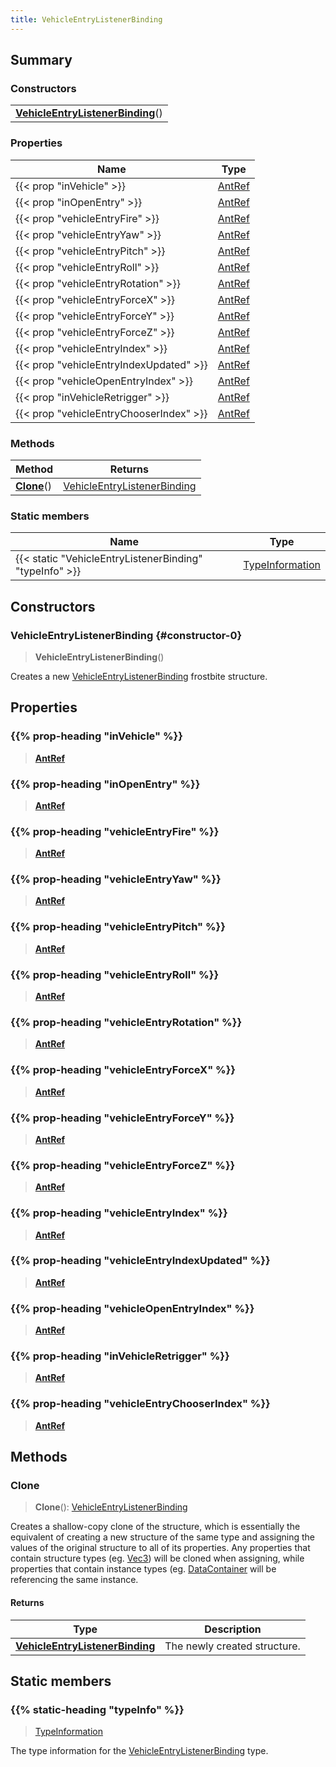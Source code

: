 ```yaml
---
title: VehicleEntryListenerBinding
---
```



## Summary
### Constructors
| |
| ----------- |
| **[VehicleEntryListenerBinding](#constructor-0)**() |

### Properties
| Name | Type |
| ---- | ---- |
| {{< prop "inVehicle" >}} | [AntRef](/vext/ref/fb/antref) |
| {{< prop "inOpenEntry" >}} | [AntRef](/vext/ref/fb/antref) |
| {{< prop "vehicleEntryFire" >}} | [AntRef](/vext/ref/fb/antref) |
| {{< prop "vehicleEntryYaw" >}} | [AntRef](/vext/ref/fb/antref) |
| {{< prop "vehicleEntryPitch" >}} | [AntRef](/vext/ref/fb/antref) |
| {{< prop "vehicleEntryRoll" >}} | [AntRef](/vext/ref/fb/antref) |
| {{< prop "vehicleEntryRotation" >}} | [AntRef](/vext/ref/fb/antref) |
| {{< prop "vehicleEntryForceX" >}} | [AntRef](/vext/ref/fb/antref) |
| {{< prop "vehicleEntryForceY" >}} | [AntRef](/vext/ref/fb/antref) |
| {{< prop "vehicleEntryForceZ" >}} | [AntRef](/vext/ref/fb/antref) |
| {{< prop "vehicleEntryIndex" >}} | [AntRef](/vext/ref/fb/antref) |
| {{< prop "vehicleEntryIndexUpdated" >}} | [AntRef](/vext/ref/fb/antref) |
| {{< prop "vehicleOpenEntryIndex" >}} | [AntRef](/vext/ref/fb/antref) |
| {{< prop "inVehicleRetrigger" >}} | [AntRef](/vext/ref/fb/antref) |
| {{< prop "vehicleEntryChooserIndex" >}} | [AntRef](/vext/ref/fb/antref) |

### Methods
| Method | Returns |
| ------ | ---- |
| **[Clone](#clone)**() | [VehicleEntryListenerBinding](/vext/ref/fb/vehicleentrylistenerbinding) |

### Static members
| Name | Type |
| ---- | ---- |
| {{< static "VehicleEntryListenerBinding" "typeInfo" >}} | [TypeInformation](/vext/ref/shared/class/typeinformation) |

## Constructors
### VehicleEntryListenerBinding {#constructor-0}
> **VehicleEntryListenerBinding**()

Creates a new [VehicleEntryListenerBinding](/vext/ref/fb/vehicleentrylistenerbinding) frostbite structure.

## Properties
### {{% prop-heading "inVehicle" %}}
> **[AntRef](/vext/ref/fb/antref)**

### {{% prop-heading "inOpenEntry" %}}
> **[AntRef](/vext/ref/fb/antref)**

### {{% prop-heading "vehicleEntryFire" %}}
> **[AntRef](/vext/ref/fb/antref)**

### {{% prop-heading "vehicleEntryYaw" %}}
> **[AntRef](/vext/ref/fb/antref)**

### {{% prop-heading "vehicleEntryPitch" %}}
> **[AntRef](/vext/ref/fb/antref)**

### {{% prop-heading "vehicleEntryRoll" %}}
> **[AntRef](/vext/ref/fb/antref)**

### {{% prop-heading "vehicleEntryRotation" %}}
> **[AntRef](/vext/ref/fb/antref)**

### {{% prop-heading "vehicleEntryForceX" %}}
> **[AntRef](/vext/ref/fb/antref)**

### {{% prop-heading "vehicleEntryForceY" %}}
> **[AntRef](/vext/ref/fb/antref)**

### {{% prop-heading "vehicleEntryForceZ" %}}
> **[AntRef](/vext/ref/fb/antref)**

### {{% prop-heading "vehicleEntryIndex" %}}
> **[AntRef](/vext/ref/fb/antref)**

### {{% prop-heading "vehicleEntryIndexUpdated" %}}
> **[AntRef](/vext/ref/fb/antref)**

### {{% prop-heading "vehicleOpenEntryIndex" %}}
> **[AntRef](/vext/ref/fb/antref)**

### {{% prop-heading "inVehicleRetrigger" %}}
> **[AntRef](/vext/ref/fb/antref)**

### {{% prop-heading "vehicleEntryChooserIndex" %}}
> **[AntRef](/vext/ref/fb/antref)**

## Methods
### Clone
> **Clone**(): [VehicleEntryListenerBinding](/vext/ref/fb/vehicleentrylistenerbinding)

Creates a shallow-copy clone of the structure, which is essentially the equivalent of creating a new structure of the same type and assigning the values of the original structure to all of its properties. Any properties that contain structure types (eg. [Vec3](/vext/ref/shared/class/vec3)) will be cloned when assigning, while properties that contain instance types (eg. [DataContainer](/vext/ref/shared/class/datacontainer) will be referencing the same instance.

#### Returns
| Type | Description |
| ---- | ----------- |
| **[VehicleEntryListenerBinding](/vext/ref/fb/vehicleentrylistenerbinding)** | The newly created structure. |

## Static members
### {{% static-heading "typeInfo" %}}
> [TypeInformation](/vext/ref/shared/class/typeinformation)

The type information for the [VehicleEntryListenerBinding](/vext/ref/fb/vehicleentrylistenerbinding) type.

